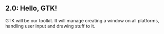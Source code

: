 ## 2.0: Hello, GTK!
GTK will be our toolkit. It will manage creating a window on all platforms, handling user input and drawing stuff to it.
